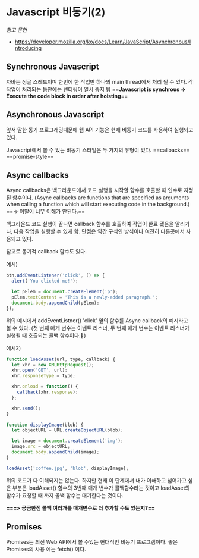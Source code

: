 ﻿# Javascript 비동기(2)

*참고 문헌*
* https://developer.mozilla.org/ko/docs/Learn/JavaScript/Asynchronous/Introducing

## Synchronous Javascript
자바는 싱글 스레드이며 한번에 한 작업만 하나의 main thread에서 처리 될 수 있다. 각 작업이 처리되는 동안에는 렌더링이 일시 중지 됨
==**Javascript is synchrous => Execute the code block in order after hoisting**==

## Asynchronous Javascript
앞서 말한 동기 프로그래밍때문에 웹 API 기능은 현재 비동기 코드를 사용하여 실행되고 있다.

Javascript에서 볼 수 있는 비동기 스타일은 두 가지의 유형이 있다. ==callbacks== ==promise-style==

## Async callbacks
Async callbacks은 백그라운드에서 코드 실행을 시작할 함수를 호출할 때 인수로 지정된 함수이다. (Async callbacks are functions that are specified as arguments when calling a function which will start executing code in the background.)
==⇒ 이말이 너무 이해가 안된다.==

백그라운드 코드 실행이 끝나면 callback 함수를 호출하여 작업이 완료 됐음을 알리거나, 다음 작업을 실행할 수 있게 함. 단점은 약간 구식인 방식이나 여전히 다른곳에서 사용되고 있다.

참고로 동기적 callback 함수도 있다.

예시)
```js
btn.addEventListener('click', () => {
  alert('You clicked me!');

  let pElem = document.createElement('p');
  pElem.textContent = 'This is a newly-added paragraph.';
  document.body.appendChild(pElem);
});
``` 
위의 예시에서 addEventListner() 'click' 옆의 함수를 Async callback의 예시라고 볼 수 있다. (첫 번째 매개 변수는 이벤트 리스너, 두 번째 매개 변수는 이벤트 리스너가 실행될 때 호출되는 콜백 함수이다.)


예시2)
```js
function loadAsset(url, type, callback) {
  let xhr = new XMLHttpRequest();
  xhr.open('GET', url);
  xhr.responseType = type;

  xhr.onload = function() {
    callback(xhr.response);
  };

  xhr.send();
}

function displayImage(blob) {
  let objectURL = URL.createObjectURL(blob);

  let image = document.createElement('img');
  image.src = objectURL;
  document.body.appendChild(image);
}

loadAsset('coffee.jpg', 'blob', displayImage);
```

위의 코드가 다 이해되지는 않는다. 하지만 현재 이 단계에서 내가 이해하고 넘어가고 싶은 부분은 loadAsset() 함수의 3번째 매개 변수가 콜백함수라는 것이고 loadAsset의 함수가 요청할 때 까지 콜백 함수는 대기한다는 것이다.

**===> 궁금한점 콜백 여러개를 매개변수로 더 추가할 수도 있는지?==**


## Promises
Promises는 최신 Web API에서 볼 수있는 현대적인 비동기 프로그램이다. 좋은  Promises의 사용 예는 fetch() 이다. 


